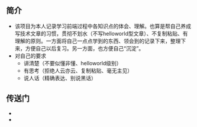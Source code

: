 ##  简介

* 该项目为本人记录学习前端过程中各知识点的体会、理解。也算是帮自己养成写技术文章的习惯，贯彻不划水（不写helloworld型文章）、不复制粘贴、有理解的原则。一方面将自己一点点学到的东西、领会到的记录下来，整理下来，方便自己以后复习。另一方面，也方便自己“沉淀”。
* 对自己的要求
  * 讲清楚（不要似懂非懂、helloworld级别）
  * 有思考（拒绝人云亦云、复制粘贴、毫无主见）
  * 说人话（精确表达、别说黑话）


## 传送门

* [ ]()
* [ ]()

